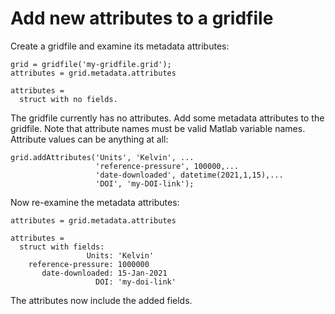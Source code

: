 # Add new attributes to a gridfile

Create a gridfile and examine its metadata attributes:

```in
grid = gridfile('my-gridfile.grid');
attributes = grid.metadata.attributes
```

```out
attributes =
  struct with no fields.
```

The gridfile currently has no attributes. Add some metadata attributes to the gridfile. Note that attribute names must be valid Matlab variable names. Attribute values can be anything at all:

```
grid.addAttributes('Units', 'Kelvin', ...
                   'reference-pressure', 100000,...
                   'date-downloaded', datetime(2021,1,15),...
                   'DOI', 'my-DOI-link');
```

Now re-examine the metadata attributes:

```in
attributes = grid.metadata.attributes
```

```out
attributes = 
  struct with fields:
                 Units: 'Kelvin'
    reference-pressure: 1000000
       date-downloaded: 15-Jan-2021
                   DOI: 'my-doi-link'
```

The attributes now include the added fields.